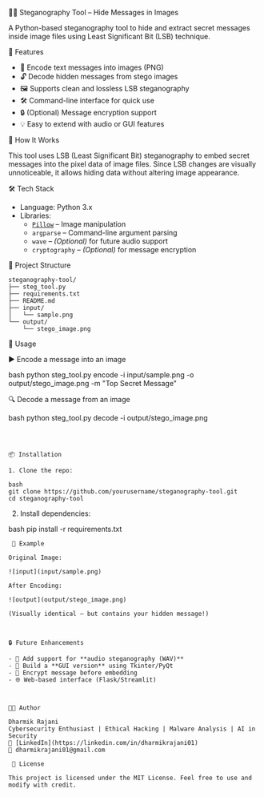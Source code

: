
🕵️‍♂️ Steganography Tool – Hide Messages in Images

A Python-based steganography tool to hide and extract secret messages inside image files using Least Significant Bit (LSB) technique.



📌 Features

- 🔐 Encode text messages into images (PNG)
- 🔓 Decode hidden messages from stego images
- 🖼️ Supports clean and lossless LSB steganography
- 🛠️ Command-line interface for quick use
- 🔒 (Optional) Message encryption support
- 💡 Easy to extend with audio or GUI features



🧠 How It Works

This tool uses LSB (Least Significant Bit) steganography to embed secret messages into the pixel data of image files. Since LSB changes are visually unnoticeable, it allows hiding data without altering image appearance.



🛠️ Tech Stack

- Language: Python 3.x
- Libraries:
  - [`Pillow`](https://pillow.readthedocs.io/) – Image manipulation
  - `argparse` – Command-line argument parsing
  - `wave` – *(Optional)* for future audio support
  - `cryptography` – *(Optional)* for message encryption



📁 Project Structure

```
steganography-tool/
├── steg_tool.py
├── requirements.txt
├── README.md
├── input/
│   └── sample.png
└── output/
    └── stego_image.png
```



🚀 Usage

▶️ Encode a message into an image

bash
python steg_tool.py encode -i input/sample.png -o output/stego_image.png -m "Top Secret Message"


🔍 Decode a message from an image

bash
python steg_tool.py decode -i output/stego_image.png
```



📦 Installation

1. Clone the repo:

bash
git clone https://github.com/yourusername/steganography-tool.git
cd steganography-tool
```

2. Install dependencies:

bash
pip install -r requirements.txt
```
 🧪 Example

Original Image:

![input](input/sample.png)

After Encoding:

![output](output/stego_image.png)

(Visually identical — but contains your hidden message!)



🔒 Future Enhancements

- 🧠 Add support for **audio steganography (WAV)**
- 🧩 Build a **GUI version** using Tkinter/PyQt
- 🔐 Encrypt message before embedding
- 🌐 Web-based interface (Flask/Streamlit)



👨‍💻 Author

Dharmik Rajani
Cybersecurity Enthusiast | Ethical Hacking | Malware Analysis | AI in Security  
🔗 [LinkedIn](https://linkedin.com/in/dharmikrajani01)  
📧 dharmikrajani01@gmail.com

 📜 License

This project is licensed under the MIT License. Feel free to use and modify with credit.
